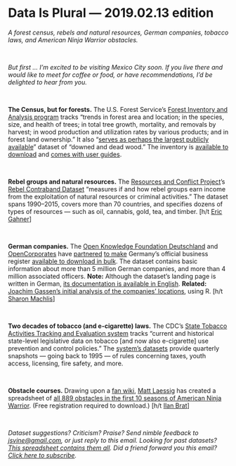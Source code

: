 Data Is Plural — 2019.02.13 edition
===================================

*A forest census, rebels and natural resources, German companies, tobacco laws, and American Ninja Warrior obstacles.*

&nbsp;

*But first ... I’m excited to be visiting Mexico City soon. If you live there and would like to meet for coffee or food, or have recommendations, I’d be delighted to hear from you.*

&nbsp;

**The Census, but for forests.** The U.S. Forest Service’s [Forest Inventory and Analysis program](https://www.fia.fs.fed.us/) tracks “trends in forest area and location; in the species, size, and health of trees; in total tree growth, mortality, and removals by harvest; in wood production and utilization rates by various products; and in forest land ownership.” It also “[serves as perhaps the largest publicly available](https://www.nature.com/articles/sdata2018303?WT.ec_id=SDATA-201901)” dataset of “downed and dead wood.” The inventory is [available to download](https://apps.fs.usda.gov/fia/datamart/datamart.html) and [comes with user guides](https://www.fia.fs.fed.us/library/database-documentation/index.php).

&nbsp;

**Rebel groups and natural resources.** The [Resources and Conflict Project](http://civilwardynamics.org/data/)’s [Rebel Contraband Dataset](https://dataverse.harvard.edu/dataset.xhtml?persistentId=doi:10.7910/DVN/COQ65B) “measures if and how rebel groups earn income from the exploitation of natural resources or criminal activities.” The dataset spans 1990–2015, covers more than 70 countries, and specifies dozens of types of resources — such as oil, cannabis, gold, tea, and timber. [h/t [Eric Gahner](https://github.com/erikgahner/PolData)]

&nbsp;

**German companies.** The [Open Knowledge Foundation Deutschland](https://okfn.de/en/) and [OpenCorporates](https://opencorporates.com/) have [partnered](https://okfn.de/blog/2019/02/finally-open-company-data/) [to make](https://blog.opencorporates.com/2019/02/06/german-company-data-now-available-for-download-via-open-knowledge-deutschland/) Germany’s official business register [available to download in bulk](https://offeneregister.de/). The dataset contains basic information about more than 5 million German companies, and more than 4 million associated officers. **Note:** Although the dataset’s landing page is written in German, [its documentation is available in English](https://offeneregister.de/daten/). **Related:** [Joachim Gassen’s initial analysis of the companies’ locations](https://joachim-gassen.github.io/2019/02/where-the-german-companies-are/), using R. [h/t [Sharon Machlis](https://twitter.com/sharon000)]

&nbsp;

**Two decades of tobacco (and e-cigarette) laws.** The CDC’s [State Tobacco Activities Tracking and Evaluation system](https://www.cdc.gov/statesystem/index.html) tracks “current and historical state-level legislative data on tobacco [and now also e-cigarette] use prevention and control policies.” The [system’s datasets](https://chronicdata.cdc.gov/browse?limitTo=datasets&sortBy=alpha&tags=legislation&utf8=%E2%9C%93) provide quarterly snapshots — going back to 1995 — of rules concerning taxes, youth access, licensing, fire safety, and more.

&nbsp;

**Obstacle courses.** Drawing upon a [fan wiki](https://sasukepedia.fandom.com/wiki/List_of_American_Ninja_Warrior_obstacles), [Matt Laessig](https://twitter.com/MattLaessig) has created a spreadsheet of [all 889 obstacles in the first 10 seasons of American Ninja Warrior](https://data.world/ninja/anw-obstacle-history). (Free registration required to download.) [h/t [Ilan Brat](https://www.linkedin.com/in/ilanbrat)]

&nbsp;

*Dataset suggestions? Criticism? Praise? Send nimble feedback to <jsvine@gmail.com>, or just reply to this email. Looking for past datasets? [This spreadsheet contains them all](https://docs.google.com/spreadsheets/d/1wZhPLMCHKJvwOkP4juclhjFgqIY8fQFMemwKL2c64vk). Did a friend forward you this email? [Click here to subscribe](https://tinyletter.com/data-is-plural).*